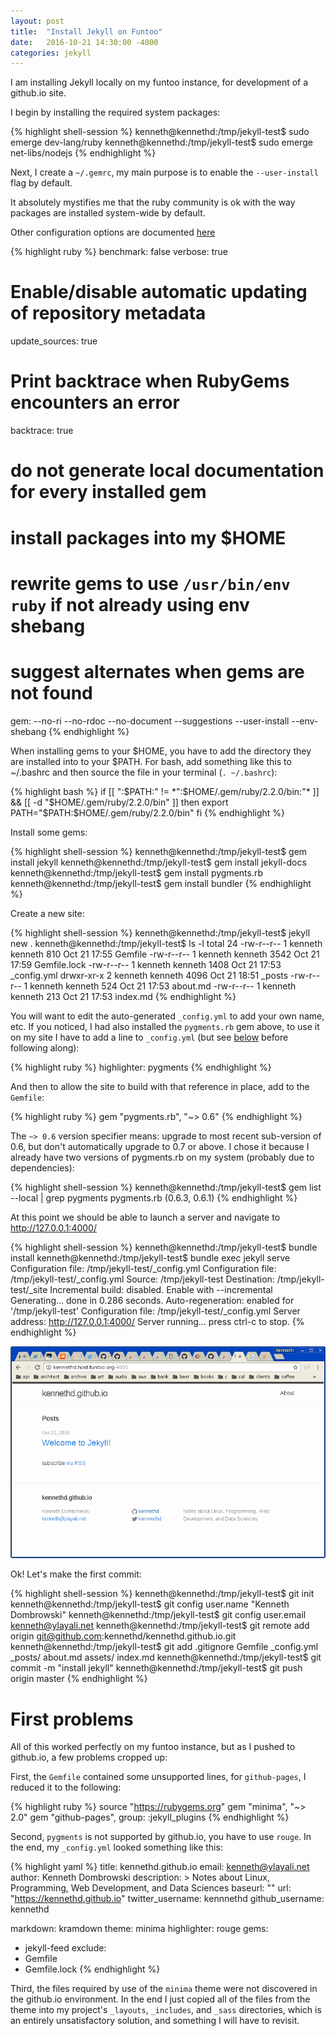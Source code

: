 ```yaml
---
layout: post
title:  "Install Jekyll on Funtoo"
date:   2016-10-21 14:30:00 -4000
categories: jekyll
---
```


I am installing Jekyll locally on my funtoo instance, for development of a github.io site.

I begin by installing the required system packages:

{% highlight shell-session %}
kenneth@kennethd:/tmp/jekyll-test$ sudo emerge dev-lang/ruby
kenneth@kennethd:/tmp/jekyll-test$ sudo emerge net-libs/nodejs
{% endhighlight %}

Next, I create a `~/.gemrc`, my main purpose is to enable the `--user-install` flag by default.

It absolutely mystifies me that the ruby community is ok with the way packages
are installed system-wide by default.

Other configuration options are documented [here](https://jekyllrb.com/docs/configuration/)

{% highlight ruby %}
benchmark: false
verbose: true
# Enable/disable automatic updating of repository metadata
update_sources: true
# Print backtrace when RubyGems encounters an error
backtrace: true
# do not generate local documentation for every installed gem
# install packages into my $HOME
# rewrite gems to use `/usr/bin/env ruby` if not already using env shebang
# suggest alternates when gems are not found
gem: --no-ri --no-rdoc --no-document --suggestions --user-install --env-shebang
{% endhighlight %}

When installing gems to your $HOME, you have to add the directory they are
installed into to your $PATH.  For bash, add something like this to ~/.bashrc
and then source the file in your terminal (`. ~/.bashrc`):

{% highlight bash %}
if [[ ":$PATH:" != *":$HOME/.gem/ruby/2.2.0/bin:"* ]] && [[  -d "$HOME/.gem/ruby/2.2.0/bin" ]]
then
    export PATH="$PATH:$HOME/.gem/ruby/2.2.0/bin"
fi
{% endhighlight %}

Install some gems:

{% highlight shell-session %}
kenneth@kennethd:/tmp/jekyll-test$ gem install jekyll
kenneth@kennethd:/tmp/jekyll-test$ gem install jekyll-docs
kenneth@kennethd:/tmp/jekyll-test$ gem install pygments.rb
kenneth@kennethd:/tmp/jekyll-test$ gem install bundler
{% endhighlight %}

Create a new site:

{% highlight shell-session %}
kenneth@kennethd:/tmp/jekyll-test$ jekyll new .
kenneth@kennethd:/tmp/jekyll-test$ ls -l
total 24
-rw-r--r-- 1 kenneth kenneth  810 Oct 21 17:55 Gemfile
-rw-r--r-- 1 kenneth kenneth 3542 Oct 21 17:59 Gemfile.lock
-rw-r--r-- 1 kenneth kenneth 1408 Oct 21 17:53 _config.yml
drwxr-xr-x 2 kenneth kenneth 4096 Oct 21 18:51 _posts
-rw-r--r-- 1 kenneth kenneth  524 Oct 21 17:53 about.md
-rw-r--r-- 1 kenneth kenneth  213 Oct 21 17:53 index.md
{% endhighlight %}

You will want to edit the auto-generated `_config.yml` to add your own name,
etc.  If you noticed, I had also installed the `pygments.rb` gem above, to use
it on my site I have to add a line to `_config.yml` (but see
[below](#first-problems) before following along):

{% highlight ruby %}
highlighter: pygments
{% endhighlight %}

And then to allow the site to build with that reference in place, add to the
`Gemfile`:

{% highlight ruby %}
gem "pygments.rb", "~> 0.6"
{% endhighlight %}

The `~> 0.6` version specifier means: upgrade to most recent sub-version of
0.6, but don't automatically upgrade to 0.7 or above.  I chose it because I
already have two versions of pygments.rb on my system (probably due to
dependencies):

{% highlight shell-session %}
kenneth@kennethd:/tmp/jekyll-test$ gem list --local | grep pygments
pygments.rb (0.6.3, 0.6.1)
{% endhighlight %}

At this point we should be able to launch a server and navigate to
http://127.0.0.1:4000/

{% highlight shell-session %}
kenneth@kennethd:/tmp/jekyll-test$ bundle install
kenneth@kennethd:/tmp/jekyll-test$ bundle exec jekyll serve
Configuration file: /tmp/jekyll-test/_config.yml
Configuration file: /tmp/jekyll-test/_config.yml
            Source: /tmp/jekyll-test
       Destination: /tmp/jekyll-test/_site
 Incremental build: disabled. Enable with --incremental
      Generating...
                    done in 0.286 seconds.
 Auto-regeneration: enabled for '/tmp/jekyll-test'
Configuration file: /tmp/jekyll-test/_config.yml
    Server address: http://127.0.0.1:4000/
  Server running... press ctrl-c to stop.
{% endhighlight %}

![Welcome to Jekyll!](/assets/welcome-to-jekyll.png)

Ok!  Let's make the first commit:

{% highlight shell-session %}
kenneth@kennethd:/tmp/jekyll-test$ git init
kenneth@kennethd:/tmp/jekyll-test$ git config user.name "Kenneth Dombrowski"
kenneth@kennethd:/tmp/jekyll-test$ git config user.email kenneth@ylayali.net
kenneth@kennethd:/tmp/jekyll-test$ git remote add origin git@github.com:kennethd/kennethd.github.io.git
kenneth@kennethd:/tmp/jekyll-test$ git add .gitignore Gemfile _config.yml _posts/ about.md assets/ index.md
kenneth@kennethd:/tmp/jekyll-test$ git commit -m "install jekyll"
kenneth@kennethd:/tmp/jekyll-test$ git push origin master
{% endhighlight %}

# First problems

All of this worked perfectly on my funtoo instance, but as I pushed to
github.io, a few problems cropped up:

First, the `Gemfile` contained some unsupported lines, for `github-pages`, I
reduced it to the following:

{% highlight ruby %}
source "https://rubygems.org"
gem "minima", "~> 2.0"
gem "github-pages", group: :jekyll_plugins
{% endhighlight %}

Second, `pygments` is not supported by github.io, you have to use `rouge`.  In
the end, my `_config.yml` looked something like this:

{% highlight yaml %}
title: kennethd.github.io
email: kenneth@ylayali.net
author: Kenneth Dombrowski
description: >
    Notes about Linux, Programming, Web Development, and Data Sciences
baseurl: ""
url: "https://kennethd.github.io"
twitter_username: kennnethd
github_username: kennethd

markdown: kramdown
theme: minima
highlighter: rouge
gems:
  - jekyll-feed
exclude:
  - Gemfile
  - Gemfile.lock
{% endhighlight %}

Third, the files required by use of the `minima` theme were not discovered in
the github.io environment.  In the end I just copied all of the files from the
theme into my project's `_layouts`, `_includes`, and `_sass` directories,
which is an entirely unsatisfactory solution, and something I will have to
revisit.

